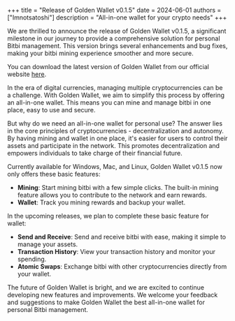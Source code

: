 +++
title = "Release of Golden Wallet v0.1.5"
date = 2024-06-01
authors = ["Imnotsatoshi"]
description = "All-in-one wallet for your crypto needs"
+++


We are thrilled to announce the release of Golden Wallet v0.1.5, a significant milestone in our journey to provide a comprehensive solution for personal Bitbi management. This version brings several enhancements and bug fixes, making your bitbi mining experience smoother and more secure.

You can download the latest version of Golden Wallet from our official website [here](https://github.com/bitbi-core/golden-wallet/releases).

In the era of digital currencies, managing multiple cryptocurrencies can be a challenge. With Golden Wallet, we aim to simplify this process by offering an all-in-one wallet. This means you can mine and manage bitbi in one place, easy to use and secure.

But why do we need an all-in-one wallet for personal use? The answer lies in the core principles of cryptocurrencies - decentralization and autonomy. By having mining and wallet in one place, it's easier for users to control their assets and participate in the network. This promotes decentralization and empowers individuals to take charge of their financial future.

Currently available for Windows, Mac, and Linux, Golden Wallet v0.1.5 now only offers these basic features:

- **Mining**: Start mining bitbi with a few simple clicks. The built-in mining feature allows you to contribute to the network and earn rewards.
- **Wallet**: Track you mining rewards and backup your wallet.

In the upcoming releases, we plan to complete these basic feature for wallet:

- **Send and Receive**: Send and receive bitbi with ease, making it simple to manage your assets.
- **Transaction History**: View your transaction history and monitor your spending.
- **Atomic Swaps**: Exchange bitbi with other cryptocurrencies directly from your wallet.

The future of Golden Wallet is bright, and we are excited to continue developing new features and improvements. We welcome your feedback and suggestions to make Golden Wallet the best all-in-one wallet for personal Bitbi management.